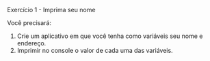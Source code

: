Exercício 1 - Imprima seu nome

Você precisará:

1. Crie um aplicativo em que você tenha como variáveis seu nome e endereço.
2. Imprimir no console o valor de cada uma das variáveis.

